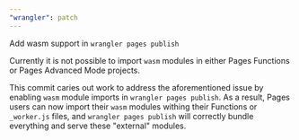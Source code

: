 ```yaml
---
"wrangler": patch
---
```


Add wasm support in `wrangler pages publish`

Currently it is not possible to import `wasm` modules in either Pages
Functions or Pages Advanced Mode projects.

This commit caries out work to address the aforementioned issue by
enabling `wasm` module imports in `wrangler pages publish`. As a result,
Pages users can now import their `wasm` modules withing their Functions
or `_worker.js` files, and `wrangler pages publish` will correctly
bundle everything and serve these "external" modules.
